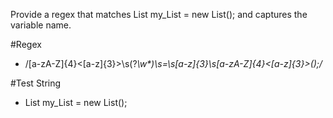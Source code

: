 Provide a regex that matches List<int> my_List = new List<int>(); and captures the variable name.

#Regex
- /[a-zA-Z]{4}\<[a-z]{3}\>\s(?<var>\w*)\s\=\s[a-z]{3}\s[a-zA-Z]{4}\<[a-z]{3}\>\(\)\;/

#Test String 
- List<int> my_List = new List<int>();